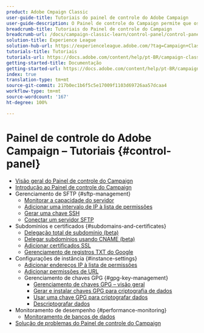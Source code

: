 ```yaml
---
product: Adobe Cmpaign Classic
user-guide-title: Tutoriais do painel de controle do Adobe Campaign
user-guide-description: O Painel de controle do Campaign permite que os administradores do Adobe Campaign monitorem os principais ativos e executem tarefas administrativas, como gerenciar o armazenamento SFTP por instância ou endereços IP na lista de permissões.
breadcrumb-title: Tutoriais do Painel de controle do Campaign
breadcrumb-url: /docs/campaign-classic-learn/control-panel/control-panel-overview.html
solution-title: Experience League
solution-hub-url: https://experienceleague.adobe.com/?tag=Campaign+Classic#recommended/solutions/campaign
tutorials-title: Tutoriais
tutorials-url: https://docs.adobe.com/content/help/pt-BR/campaign-classic-learn/tutorials/overview.html
getting-started-title: Documentação
getting-started-url: https://docs.adobe.com/content/help/pt-BR/campaign-classic/using/getting-started/starting-with-adobe-campaign/about-adobe-campaign-classic.html
index: true
translation-type: tm+mt
source-git-commit: 217b0ec1b6f5c5e17009f1103d69726aa57dcaa4
workflow-type: tm+mt
source-wordcount: '167'
ht-degree: 100%

---
```



# Painel de controle do Adobe Campaign – Tutoriais {#control-panel}

+ [Visão geral do Painel de controle do Campaign](/help/control-panel-tutorials/control-panel-overview.md)
+ [Introdução ao Painel de controle do Campaign](/help/control-panel-tutorials/getting-started-with-the-control-panel.md)
+ Gerenciamento de SFTP {#sftp-management}
   + [Monitorar a capacidade do servidor](/help/control-panel-tutorials/sftp-management/monitoring-server-capacity.md)
   + [Adicionar uma intervalo de IP à lista de permissões](/help/control-panel-tutorials/sftp-management/adding-ip-range-to-allow-list.md)
   + [Gerar uma chave SSH](/help/control-panel-tutorials/sftp-management/generate-ssh-key.md)
   + [Conectar um servidor SFTP](/help/control-panel-tutorials/sftp-management/connect-to-sftp-server.md)
+ Subdomínios e certificados {#subdomains-and-certificates}
   + [Delegação total de subdomínio (beta)](/help/control-panel-tutorials/subdomains-and-certificates/subdomain-delegation.md)
   + [Delegar subdomínios usando CNAME (beta)](/help/control-panel-tutorials/subdomains-and-certificates/delegating-subdomains-using-cname.md)
   + [Adicionar certificados SSL](/help/control-panel-tutorials/subdomains-and-certificates/adding-ssl-certificates.md)
   + [Gerenciamento de registros TXT do Google](/help/control-panel-tutorials/subdomains-and-certificates/google-txt-record-management.md)
+ Configurações de instância {#instance-settings}
   + [Adicionar endereços IP à lista de permissões](/help/control-panel-tutorials/instance-settings/ip-allow-listing.md)
   + [Adicionar permissões de URL](/help/control-panel-tutorials/instance-settings/adding-url-permissions.md)
   + Gerenciamento de chaves GPG {#gpg-key-management}
      + [Gerenciamento de chaves GPG – visão geral](/help/control-panel-tutorials/instance-settings/gpg-key-management/gpg-key-management-overview.md)
      + [Gerar e instalar chaves GPG para criptografia de dados](/help/control-panel-tutorials/instance-settings/gpg-key-management/generating-and-installing-gpg-keys-for-data-encryption.md)
      + [Usar uma chave GPG para criptografar dados](/help/control-panel-tutorials/instance-settings/gpg-key-management/using-a-gpg-key-to-encrypt-data.md)
      + [Descriptografar dados](/help/control-panel-tutorials/instance-settings/gpg-key-management/decrypting-data.md)
+ Monitoramento de desempenho {#performance-monitoring}
   + [Monitoramento de bancos de dados](/help/control-panel-tutorials/performance-monitoring/monitoring-databases.md)
+ [Solução de problemas do Painel de controle do Campaign](/help/control-panel-tutorials/trouble-shooting.md)
